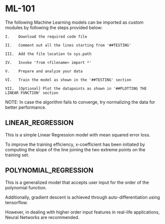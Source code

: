 # ML-101

The following Machine Learning models can be imported as custom modules by following the steps provided below:

    I.    Download the required code file
    
    II.   Comment out all the lines starting from '##TESTING'
    
    III.  Add the file location to sys.path
    
    IV.   Invoke 'from <filename> import *'
    
    V.    Prepare and analyze your data
    
    VI.   Train the model as shown in the '##TESTING' section
    
    VII.  [Optional] Plot the datapoints as shown in '##PLOTTING THE LINEAR FUNCTION' section

NOTE: In case the algorithm fails to converge, try normalizing the data for better performance.

## LINEAR_REGRESSION

This is a simple Linear Regression model with mean squared error loss.

To improve the training efficiency, x-coefficient has been initiated by computing the slope of the line joining the two extreme points on the training set.

## POLYNOMIAL_REGRESSION

This is a generalized model that accepts user input for the order of the polynomial function.

Additionally, gradient descent is achieved through auto-differentiation using tensorflow.

However, in dealing with higher order input features in real-life applications, Neural Networks are recommended.
